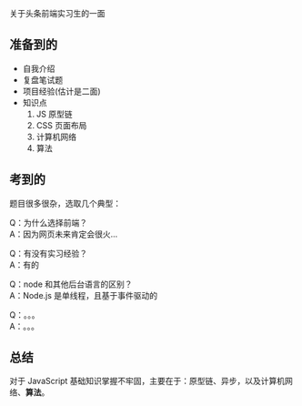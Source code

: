 关于头条前端实习生的一面

## 准备到的

* 自我介绍
* 复盘笔试题
* 项目经验(估计是二面)
* 知识点
  1. JS 原型链
  2. CSS 页面布局
  3. 计算机网络
  4. 算法

## 考到的

题目很多很杂，选取几个典型：

Q：为什么选择前端？  
A：因为网页未来肯定会很火...

Q：有没有实习经验？  
A：有的 

Q：node 和其他后台语言的区别？  
A：Node.js 是单线程，且基于事件驱动的  

Q：。。。  
A：。。。  

## 总结

对于 JavaScript 基础知识掌握不牢固，主要在于：原型链、异步，以及计算机网络、**算法**。
